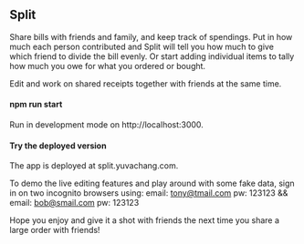 ## Split

Share bills with friends and family, and keep track of spendings. Put in how much each person contributed and Split will tell you how much to give which friend to divide the bill evenly. Or start adding individual items to tally how much you owe for what you ordered or bought.

Edit and work on shared receipts together with friends at the same time. 

#### npm run start
Run in development mode on http://localhost:3000. 

#### Try the deployed version
The app is deployed at split.yuvachang.com.

To demo the live editing features and play around with some fake data, sign in on two incognito browsers using: 
email: tony@tmail.com
pw: 123123
&&
email: bob@smail.com
pw: 123123

Hope you enjoy and give it a shot with friends the next time you share a large order with friends!